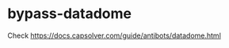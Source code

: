 # bypass-datadome
Check https://docs.capsolver.com/guide/antibots/datadome.html
                        